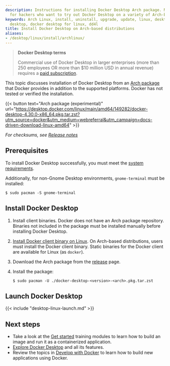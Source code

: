 ```yaml
---
description: Instructions for installing Docker Desktop Arch package. Mostly meant
  for hackers who want to try out Docker Desktop on a variety of Arch-based distributions.
keywords: Arch Linux, install, uninstall, upgrade, update, linux, desktop, docker
  desktop, docker desktop for linux, dd4l
title: Install Docker Desktop on Arch-based distributions
aliases:
- /desktop/linux/install/archlinux/
---
```


> **Docker Desktop terms**
>
> Commercial use of Docker Desktop in larger enterprises (more than 250
> employees OR more than $10 million USD in annual revenue) requires a [paid
> subscription](https://www.docker.com/pricing/).

This topic discusses installation of Docker Desktop from an [Arch package](https://desktop.docker.com/linux/main/amd64/149282/docker-desktop-4.30.0-x86_64.pkg.tar.zst) that Docker provides in addition to the supported platforms. Docker has not tested or verified the installation.

{{< button text="Arch package (experimental)" url="https://desktop.docker.com/linux/main/amd64/149282/docker-desktop-4.30.0-x86_64.pkg.tar.zst?utm_source=docker&utm_medium=webreferral&utm_campaign=docs-driven-download-linux-amd64" >}}

_For checksums, see [Release notes](../release-notes.md)_

## Prerequisites

To install Docker Desktop successfully, you must meet the [system requirements](linux-install.md#system-requirements).

Additionally, for non-Gnome Desktop environments, `gnome-terminal` must be installed:

```console
$ sudo pacman -S gnome-terminal
```

## Install Docker Desktop

1. Install client binaries. Docker does not have an Arch package repository. Binaries not included in the package must be installed manually before installing Docker Desktop.

2. [Install Docker client binary on Linux](../../engine/install/binaries.md#install-daemon-and-client-binaries-on-linux). On Arch-based distributions, users must install the Docker client binary.
   Static binaries for the Docker client are available for Linux (as `docker`).

3. Download the Arch package from the [release](../release-notes.md) page.

4. Install the package:

   ```console
   $ sudo pacman -U ./docker-desktop-<version>-<arch>.pkg.tar.zst
   ```

## Launch Docker Desktop

{{< include "desktop-linux-launch.md" >}}

## Next steps

- Take a look at the [Get started](../../get-started/index.md) training modules to learn how to build an image and run it as a containerized application.
- [Explore Docker Desktop](../use-desktop/index.md) and all its features.
- Review the topics in [Develop with Docker](../../develop/index.md) to learn how to build new applications using Docker.

